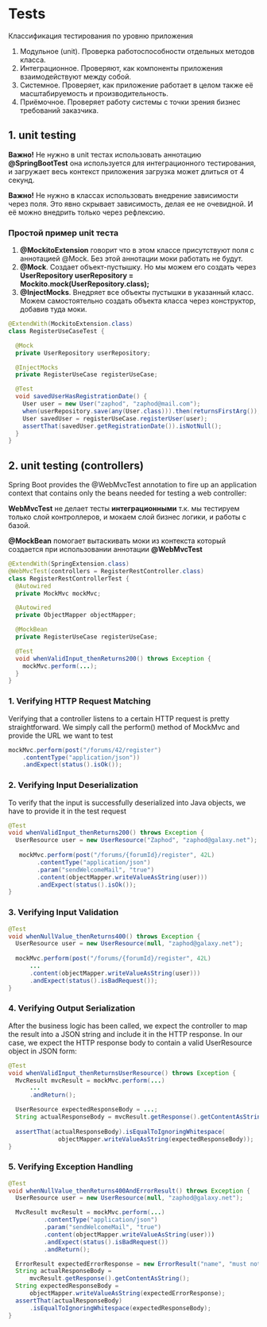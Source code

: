 # Tests

Классификация тестирования по уровню приложения
1. Модульное (unit). Проверка работоспособности отдельных методов класса.
2. Интеграционное. Проверяют, как компоненты приложения взаимодействуют между собой.
3. Системное. Проверяет, как приложение работает в целом также её масштабируемость и производительность.
4. Приёмочное. Проверяет работу системы с точки зрения бизнес требований заказчика.

## 1. unit testing

**Важно!** Не нужно в unit тестах использовать аннотацию **@SpringBootTest** она используется для интеграционного тестирования, и загружает весь контекст приложения загрузка может длиться от 4 секунд.

**Важно!** Не нужно в классах использовать внедрение зависимости через поля. Это явно скрывает зависимость, делая ее не очевидной. И её можно внедрить только через рефлексию.

### Простой пример unit теста
1. **@MockitoExtension** говорит что в этом классе присутствуют поля с аннотацией @Mock. Без этой аннотации моки работать не будут.
2. **@Mock**. Создает объект-пустышку. Но мы можем его создать через **UserRepository userRepository = Mockito.mock(UserRepository.class);**
3. **@InjectMocks**. Внедряет все объекты пустышки в указанный класс. Можем самостоятельно создать объекта класса через конструктор, добавив туда моки.

```java
@ExtendWith(MockitoExtension.class)
class RegisterUseCaseTest {

  @Mock
  private UserRepository userRepository;

  @InjectMocks
  private RegisterUseCase registerUseCase;

  @Test
  void savedUserHasRegistrationDate() {
    User user = new User("zaphod", "zaphod@mail.com");
    when(userRepository.save(any(User.class))).then(returnsFirstArg());
    User savedUser = registerUseCase.registerUser(user);
    assertThat(savedUser.getRegistrationDate()).isNotNull();
  }
}
```

## 2. unit testing (controllers)

Spring Boot provides the @WebMvcTest annotation to fire up an application context that contains only the beans needed for testing a web controller:

**WebMvcTest** не делает тесты **интеграционными** т.к. мы тестируем только слой контроллеров, и мокаем слой бизнес логики, и работы с базой.

**@MockBean** помогает вытаскивать моки из контекста который создается при использовании аннотации **@WebMvcTest**

```java
@ExtendWith(SpringExtension.class)
@WebMvcTest(controllers = RegisterRestController.class)
class RegisterRestControllerTest {
  @Autowired
  private MockMvc mockMvc;

  @Autowired
  private ObjectMapper objectMapper;

  @MockBean
  private RegisterUseCase registerUseCase;

  @Test
  void whenValidInput_thenReturns200() throws Exception {
    mockMvc.perform(...);
  }
}
```

### 1. Verifying HTTP Request Matching
Verifying that a controller listens to a certain HTTP request is pretty straightforward. We simply call the perform() method of MockMvc and provide the URL we want to test

```java
mockMvc.perform(post("/forums/42/register")
    .contentType("application/json"))
    .andExpect(status().isOk());
```

### 2. Verifying Input Deserialization
To verify that the input is successfully deserialized into Java objects, we have to provide it in the test request

```java
@Test
void whenValidInput_thenReturns200() throws Exception {
  UserResource user = new UserResource("Zaphod", "zaphod@galaxy.net");
  
   mockMvc.perform(post("/forums/{forumId}/register", 42L)
        .contentType("application/json")
        .param("sendWelcomeMail", "true")
        .content(objectMapper.writeValueAsString(user)))
        .andExpect(status().isOk());
}
```

### 3. Verifying Input Validation
```java
@Test
void whenNullValue_thenReturns400() throws Exception {
  UserResource user = new UserResource(null, "zaphod@galaxy.net");
  
  mockMvc.perform(post("/forums/{forumId}/register", 42L)
      ...
      .content(objectMapper.writeValueAsString(user)))
      .andExpect(status().isBadRequest());
}
```

### 4. Verifying Output Serialization
After the business logic has been called, we expect the controller to map the result into a JSON string and include it in the HTTP response. In our case, we expect the HTTP response body to contain a valid UserResource object in JSON form:
```java
@Test
void whenValidInput_thenReturnsUserResource() throws Exception {
  MvcResult mvcResult = mockMvc.perform(...)
      ...
      .andReturn();

  UserResource expectedResponseBody = ...;
  String actualResponseBody = mvcResult.getResponse().getContentAsString();
  
  assertThat(actualResponseBody).isEqualToIgnoringWhitespace(
              objectMapper.writeValueAsString(expectedResponseBody));
}
```

### 5. Verifying Exception Handling
```java
@Test
void whenNullValue_thenReturns400AndErrorResult() throws Exception {
  UserResource user = new UserResource(null, "zaphod@galaxy.net");

  MvcResult mvcResult = mockMvc.perform(...)
          .contentType("application/json")
          .param("sendWelcomeMail", "true")
          .content(objectMapper.writeValueAsString(user)))
          .andExpect(status().isBadRequest())
          .andReturn();

  ErrorResult expectedErrorResponse = new ErrorResult("name", "must not be null");
  String actualResponseBody = 
      mvcResult.getResponse().getContentAsString();
  String expectedResponseBody = 
      objectMapper.writeValueAsString(expectedErrorResponse);
  assertThat(actualResponseBody)
      .isEqualToIgnoringWhitespace(expectedResponseBody);
}
```


